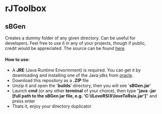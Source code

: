 # rJToolbox
## sBGen
Creates a dummy folder of any given directory. Can be useful for developers. Feel free to use it in any of your projects, though if public, credit would be appreciated. The source can be found [here](https://github.com/rSIX-Developer/rJToolbox/blob/master/src/com/sBGen/sB.java).
#### How to use:
- A **JRE** (Java Runtime Envorinment) is required. You can get it by downloading and installing one of the Java jdks from [oracle](https://www.oracle.com/java/technologies/downloads/#java17).
- Download this repository as a **.ZIP** file
- Unzip it and open the '**builds**' directory, then you will see '**sBGen.jar**'
- Launch **cmd** (or any other **terminal** of your choice), then type "**java -jar [full path to the sBGen jar file, e.g. 'C:\ILoveRSIX\loveToRsix.jar']**" and press enter
- Thats it, enjoy your directory duplicator
